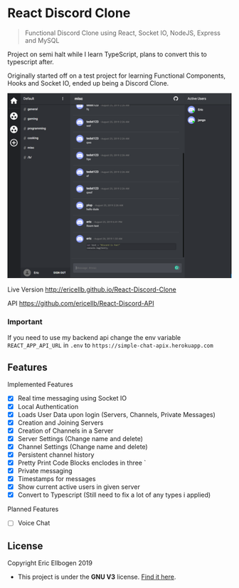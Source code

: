 # React Discord Clone

> Functional Discord Clone using React, Socket IO, NodeJS, Express and MySQL

Project on semi halt while I learn TypeScript, plans to convert this to typescript after.

Originally started off on a test project for learning Functional Components, Hooks and Socket IO, ended up being a Discord Clone.

![layout image](public/app.png)

Live Version http://ericellb.github.io/React-Discord-Clone

API https://github.com/ericellb/React-Discord-API

### Important

If you need to use my backend api change the env variable `REACT_APP_API_URL` in `.env` to `https://simple-chat-apix.herokuapp.com`

## Features

Implemented Features

- [x] Real time messaging using Socket IO
- [x] Local Authentication
- [x] Loads User Data upon login (Servers, Channels, Private Messages)
- [x] Creation and Joining Servers
- [x] Creation of Channels in a Server
- [x] Server Settings (Change name and delete)
- [x] Channel Settings (Change name and delete)
- [x] Persistent channel history
- [x] Pretty Print Code Blocks enclodes in three `
- [x] Private messaging
- [x] Timestamps for messages
- [x] Show current active users in given server
- [x] Convert to Typescript (Still need to fix a lot of any types i applied)

Planned Features

- [ ] Voice Chat

## License

Copyright Eric Ellbogen 2019

- This project is under the **GNU V3** license. [Find it here](https://github.com/ericellb/React-Discord-Clone/blob/master/LICENSE).
